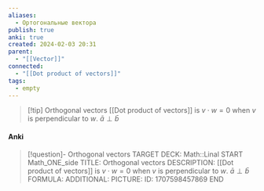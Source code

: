 ```yaml
---
aliases:
  - Ортогональные вектора
publish: true
anki: true
created: 2024-02-03 20:31
parent:
  - "[[Vector]]"
connected:
  - "[[Dot product of vectors]]"
tags:
  - empty
---
```


> [!tip] Orthogonal vectors
[[Dot product of vectors]]  is $v \cdot w = 0$ when $v$ is perpendicular to $w$.
$\bar a \perp \bar b$

#### Anki
> [!question]- Orthogonal vectors
TARGET DECK: Math::Linal
START
Math_ONE_side
TITLE: Orthogonal vectors
DESCRIPTION: [[Dot product of vectors]]  is $v \cdot w = 0$ when $v$ is perpendicular to $w$.
$\bar a \perp \bar b$
FORMULA: 
ADDITIONAL:
PICTURE:
ID: 1707598457869
END

